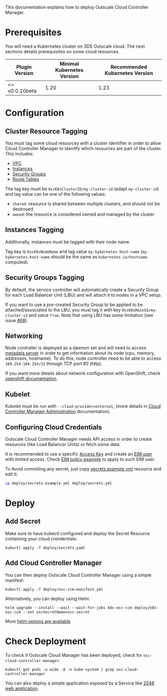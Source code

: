 This documentation explains how to deploy Outscale Cloud Controller Manager.

# Prerequisites

You will need a Kubernetes cluster on 3DS Outscale cloud. The next sections details prerequisites on some cloud resources.

| Plugin Version | Minimal Kubernetes Version | Recommended Kubernetes Version |
| -------------- | -------------------------- | ------------------------------ |
| <= v0.0.10beta | 1.20                       | 1.23                           |

# Configuration

## Cluster Resource Tagging

You must tag some cloud resources with a cluster identifier in order to allow Cloud Controller Manager to identify which resources are part of the cluster.
This includes:
- [VPC](https://docs.outscale.com/en/userguide/About-VPCs.html)
- [Instances](https://docs.outscale.com/en/userguide/About-Instances.html)
- [Security Groups](https://docs.outscale.com/en/userguide/About-Security-Groups-(Concepts).html)
- [Route Tables](https://docs.outscale.com/en/userguide/About-Route-Tables.html)

The tag key must be `OscK8sClusterID/my-cluster-id` (adapt `my-cluster-id`) and tag value can be one of the following values:
- `shared`: resource is shared between multiple clusters, and should not be destroyed
- `owned`: the resource is considered owned and managed by the cluster

## Instances Tagging

Additionally, instances must be tagged with their node name.

Tag key is `OscK8sNodeName` and tag value `my-kybernetes-host-name` (`my-kybernetes-host-name` should be the same as `kubernetes.io/hostname` computed).

## Security Groups Tagging

By default, the service controller will automatically create a Security Group for each Load Balancer Unit (LBU) and will attach it to nodes in a VPC setup.

If you want to use a pre-created Security Group to be applied to be attached/associated to the LBU, you must tag it with key `OscK8sMainSG/my-cluster-id` and value `True`.
Note that using LBU has some limitation (see issue [#68](https://github.com/outscale-dev/cloud-provider-osc/issues/68)).

## Networking

Node controller is deployed as a daemon set and will need to access [metadata server](https://docs.outscale.com/en/userguide/Accessing-the-Metadata-and-User-Data-of-an-Instance.html) in order to get information about its node (cpu, memory, addresses, hostname).
To do this, node controller need to be able to access `169.254.169.254/32` through TCP port 80 (http).

If you want more details about network configuration with OpenShift, check [openshift documentation](https://docs.openshift.com/container-platform/4.10/networking/understanding-networking.html).

## Kubelet

Kubelet must be run with `--cloud-provider=external`, (more details in [Cloud Controller Manager Administration](https://kubernetes.io/docs/tasks/administer-cluster/running-cloud-controller/#running-cloud-controller-manager) documentation).

## Configuring Cloud Credentials

Outscale Cloud Controller Manager needs API access in order to create resources (like Load Balancer Units) or fetch some data.

It is recommended to use a specific [Access Key](https://docs.outscale.com/en/userguide/About-Access-Keys.html) and create an [EIM user](https://docs.outscale.com/en/userguide/About-EIM-Users.html) with limited access. Check [EIM policy example](eim-policy.example.json) to apply to such EIM user.

To Avoid commiting any secret, just copy [secrets.example.yml](secrets.example.yml) resource and edit it:
```bash
cp deploy/secrets.example.yml deploy/secrets.yml
```
# Deploy

## Add Secret

Make sure to have kubectl configured and deploy the Secret Resource containing your cloud crendentials:
```
kubectl apply -f deploy/secrets.yaml
```

## Add Cloud Controller Manager

You can then deploy Outscale Cloud Controller Manager using a simple manifest:
```
kubectl apply -f deploy/osc-ccm-manifest.yml
```

Alternatively, you can deploy using Helm:
```
helm upgrade --install --wait --wait-for-jobs k8s-osc-ccm deploy/k8s-osc-ccm --set oscSecretName=osc-secret
```
More [helm options are available](../deploy/k8s-osc-ccm/README.md)

# Check Deployment

To check if Outscale Cloud Manager has been deployed, check for `osc-cloud-controller-manager`:
```
kubectl get pods -o wide -A -n kube-system | grep osc-cloud-controller-manager
```

You can also deploy a simple application exposed by a Service like [2048 web application](../examples/2048/README.md).